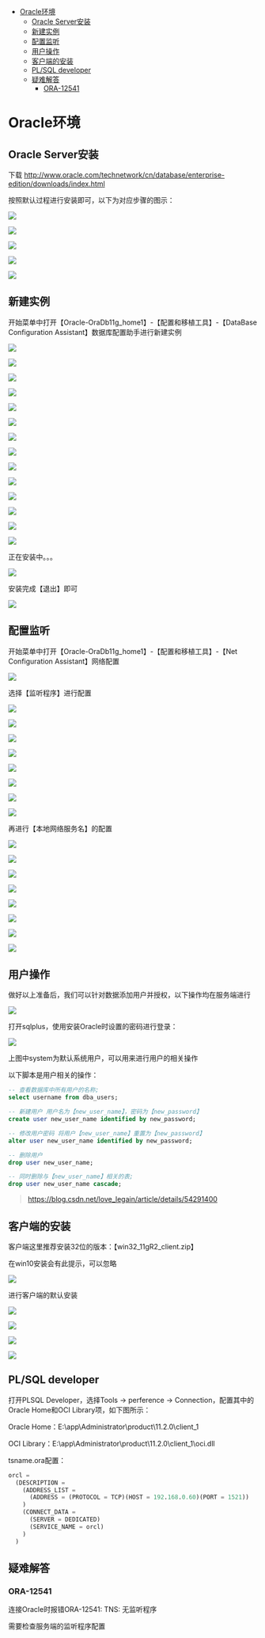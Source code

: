 <!-- TOC -->

- [Oracle环境](#oracle环境)
    - [Oracle Server安装](#oracle-server安装)
    - [新建实例](#新建实例)
    - [配置监听](#配置监听)
    - [用户操作](#用户操作)
    - [客户端的安装](#客户端的安装)
    - [PL/SQL developer](#plsql-developer)
    - [疑难解答](#疑难解答)
        - [ORA-12541](#ora-12541)

<!-- /TOC -->

<a id="markdown-oracle环境" name="oracle环境"></a>
# Oracle环境
<a id="markdown-oracle-server安装" name="oracle-server安装"></a>
## Oracle Server安装
下载 http://www.oracle.com/technetwork/cn/database/enterprise-edition/downloads/index.html

按照默认过程进行安装即可，以下为对应步骤的图示：

![](..\assets\Oracle\oracle-install-1.png)

![](..\assets\Oracle\oracle-install-2.png)

![](..\assets\Oracle\oracle-install-3.png)

![](..\assets\Oracle\oracle-install-4.png)

![](..\assets\Oracle\oracle-install-6.png)

<a id="markdown-新建实例" name="新建实例"></a>
## 新建实例
开始菜单中打开【Oracle-OraDb11g_home1】-【配置和移植工具】-【DataBase Configuration Assistant】数据库配置助手进行新建实例

![](..\assets\Oracle\oracle-db-create-config.png)

![](..\assets\Oracle\oracle-db-create-0.png)

![](..\assets\Oracle\oracle-db-create-1.png)

![](..\assets\Oracle\oracle-db-create-2.png)

![](..\assets\Oracle\oracle-db-create-3.png)

![](..\assets\Oracle\oracle-db-create-4.png)

![](..\assets\Oracle\oracle-db-create-5.png)

![](..\assets\Oracle\oracle-db-create-6.png)

![](..\assets\Oracle\oracle-db-create-7.png)

![](..\assets\Oracle\oracle-db-create-8.png)

![](..\assets\Oracle\oracle-db-create-9.png)

![](..\assets\Oracle\oracle-db-create-10.png)

![](..\assets\Oracle\oracle-db-create-11.png)

![](..\assets\Oracle\oracle-db-create-12.png)

正在安装中。。。

![](..\assets\Oracle\oracle-db-create-ing.png)

安装完成【退出】即可

![](..\assets\Oracle\oracle-db-create-finish.png)

<a id="markdown-配置监听" name="配置监听"></a>
## 配置监听
开始菜单中打开【Oracle-OraDb11g_home1】-【配置和移植工具】-【Net Configuration Assistant】网络配置

![](..\assets\Oracle\oracle-net-config-assistant.png)

选择【监听程序】进行配置

![](..\assets\Oracle\oracle-net-listen-1.png)

![](..\assets\Oracle\oracle-net-listen-2.png)

![](..\assets\Oracle\oracle-net-listen-3.png)

![](..\assets\Oracle\oracle-net-listen-4.png)

![](..\assets\Oracle\oracle-net-listen-5.png)

![](..\assets\Oracle\oracle-net-listen-6.png)

![](..\assets\Oracle\oracle-net-listen-7.png)

![](..\assets\Oracle\oracle-net-listen-8.png)

再进行【本地网络服务名】的配置

![](..\assets\Oracle\oracle-net-listen-srv-1.png)

![](..\assets\Oracle\oracle-net-listen-srv-2.png)

![](..\assets\Oracle\oracle-net-listen-srv-3.png)

![](..\assets\Oracle\oracle-net-listen-srv-4.png)

![](..\assets\Oracle\oracle-net-listen-srv-5.png)

![](..\assets\Oracle\oracle-net-listen-srv-6.png)

![](..\assets\Oracle\oracle-net-listen-srv-7.png)

![](..\assets\Oracle\oracle-net-listen-srv-8.png)

<a id="markdown-用户操作" name="用户操作"></a>
## 用户操作
做好以上准备后，我们可以针对数据添加用户并授权，以下操作均在服务端进行

![](..\assets\Oracle\create-user-1.png)

打开sqlplus，使用安装Oracle时设置的密码进行登录：

![](..\assets\Oracle\create-user-login.png)

上图中system为默认系统用户，可以用来进行用户的相关操作

以下脚本是用户相关的操作：
```sql
-- 查看数据库中所有用户的名称;
select username from dba_users;

-- 新建用户 用户名为【new_user_name】，密码为【new_password】
create user new_user_name identified by new_password;

-- 修改用户密码 将用户【new_user_name】重置为【new_password】
alter user new_user_name identified by new_password;

-- 删除用户
drop user new_user_name;

-- 同时删除与【new_user_name】相关的表;
drop user new_user_name cascade;
```


> https://blog.csdn.net/love_legain/article/details/54291400

<a id="markdown-客户端的安装" name="客户端的安装"></a>
## 客户端的安装
客户端这里推荐安装32位的版本：【win32_11gR2_client.zip】

在win10安装会有此提示，可以忽略

![](..\assets\Oracle\oracle-client-win10.png)

进行客户端的默认安装

![](..\assets\Oracle\oracle-client-install-1.png)

![](..\assets\Oracle\oracle-client-install-2.png)

![](..\assets\Oracle\oracle-client-install-4.png)

![](..\assets\Oracle\oracle-client-install-5.png)

<a id="markdown-plsql-developer" name="plsql-developer"></a>
## PL/SQL developer 

打开PLSQL Developer，选择Tools -> perference -> Connection，配置其中的Oracle Home和OCI Library项，如下图所示：

Oracle Home：E:\app\Administrator\product\11.2.0\client_1

OCI Library：E:\app\Administrator\product\11.2.0\client_1\oci.dll

tsname.ora配置：

```sql
orcl =
  (DESCRIPTION =
    (ADDRESS_LIST =
      (ADDRESS = (PROTOCOL = TCP)(HOST = 192.168.0.60)(PORT = 1521))
    )
    (CONNECT_DATA =
      (SERVER = DEDICATED)
      (SERVICE_NAME = orcl)
    )
  )
```

<a id="markdown-疑难解答" name="疑难解答"></a>
## 疑难解答
<a id="markdown-ora-12541" name="ora-12541"></a>
### ORA-12541
连接Oracle时报错ORA-12541: TNS: 无监听程序

需要检查服务端的监听程序配置
